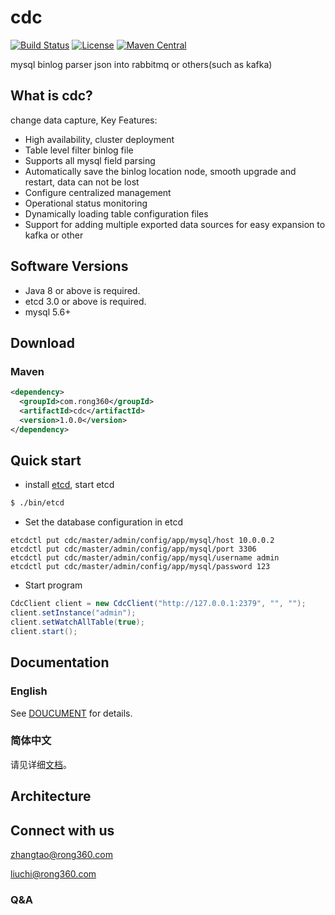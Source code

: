 # cdc
[![Build Status](https://www.travis-ci.org/rong360/cdc.svg?branch=master)](https://www.travis-ci.org/rong360/cdc)
[![License](https://img.shields.io/badge/Licence-Apache%202.0-blue.svg?style=flat-square)](http://www.apache.org/licenses/LICENSE-2.0.html)
[![Maven Central](https://img.shields.io/maven-central/v/com.rong360/cdc.svg)](http://search.maven.org/#search%7Cga%7C1%7Cg%3A%22com.rong360%22%20AND%20a%3A%22cdc%22)

mysql binlog parser json into rabbitmq or others(such as kafka)
## What is cdc?
change data capture, Key Features:
- High availability, cluster deployment
- Table level filter binlog file
- Supports all mysql field parsing
- Automatically save the binlog location node, smooth upgrade and restart, data can not be lost
- Configure centralized management
- Operational status monitoring
- Dynamically loading table configuration files
- Support for adding multiple exported data sources for easy expansion to kafka or other
## Software Versions

- Java 8 or above is required.
- etcd 3.0 or above is required.
- mysql 5.6+

## Download

### Maven
```xml
<dependency>
  <groupId>com.rong360</groupId>
  <artifactId>cdc</artifactId>
  <version>1.0.0</version>
</dependency>
```
## Quick start
* install [etcd](https://coreos.com/etcd/docs/latest/dl_build.html), start etcd
```bash
$ ./bin/etcd
```
* Set the database configuration in etcd
```config
etcdctl put cdc/master/admin/config/app/mysql/host 10.0.0.2
etcdctl put cdc/master/admin/config/app/mysql/port 3306
etcdctl put cdc/master/admin/config/app/mysql/username admin
etcdctl put cdc/master/admin/config/app/mysql/password 123
```
* Start program
```java
CdcClient client = new CdcClient("http://127.0.0.1:2379", "", "");
client.setInstance("admin");
client.setWatchAllTable(true);
client.start();
```
## Documentation
### English
See [DOUCUMENT](https://github.com/rong360/cdc/blob/master/doc/english.md) for details.
### 简体中文
请见详细[文档](https://github.com/rong360/cdc/blob/master/doc/中文.md)。
## Architecture
## Connect with us
<zhangtao@rong360.com>

<liuchi@rong360.com>
### Q&A
